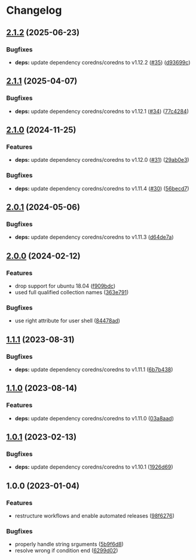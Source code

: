 # Changelog

## [2.1.2](https://github.com/rolehippie/coredns/compare/v2.1.1...v2.1.2) (2025-06-23)


### Bugfixes

* **deps:** update dependency coredns/coredns to v1.12.2 ([#35](https://github.com/rolehippie/coredns/issues/35)) ([d93699c](https://github.com/rolehippie/coredns/commit/d93699c170ba3a41b6713bbba6f8417c8ad40a2c))

## [2.1.1](https://github.com/rolehippie/coredns/compare/v2.1.0...v2.1.1) (2025-04-07)


### Bugfixes

* **deps:** update dependency coredns/coredns to v1.12.1 ([#34](https://github.com/rolehippie/coredns/issues/34)) ([77c4284](https://github.com/rolehippie/coredns/commit/77c4284b727a190cfdab3789a6a1ead675d12455))

## [2.1.0](https://github.com/rolehippie/coredns/compare/v2.0.1...v2.1.0) (2024-11-25)


### Features

* **deps:** update dependency coredns/coredns to v1.12.0 ([#31](https://github.com/rolehippie/coredns/issues/31)) ([29ab0e3](https://github.com/rolehippie/coredns/commit/29ab0e360c8c7ae23907af3edd89e3c27d46010a))


### Bugfixes

* **deps:** update dependency coredns/coredns to v1.11.4 ([#30](https://github.com/rolehippie/coredns/issues/30)) ([56becd7](https://github.com/rolehippie/coredns/commit/56becd77c5e3123fc65796b9751b28f59d359747))

## [2.0.1](https://github.com/rolehippie/coredns/compare/v2.0.0...v2.0.1) (2024-05-06)


### Bugfixes

* **deps:** update dependency coredns/coredns to v1.11.3 ([d64de7a](https://github.com/rolehippie/coredns/commit/d64de7aa6b9de845a40b0c68a32ef65aa5919524))

## [2.0.0](https://github.com/rolehippie/coredns/compare/v1.1.1...v2.0.0) (2024-02-12)


### Features

* drop support for ubuntu 18.04 ([f909bdc](https://github.com/rolehippie/coredns/commit/f909bdc5896dc28dec64f0c4557005d987cb5bd3))
* used full qualified collection names ([363e791](https://github.com/rolehippie/coredns/commit/363e7913a20188f1ab09b349c44608a797569aa7))


### Bugfixes

* use right attribute for user shell ([84478ad](https://github.com/rolehippie/coredns/commit/84478adeb8df5d3d03bab4feecd97dbcedbd978c))

## [1.1.1](https://github.com/rolehippie/coredns/compare/v1.1.0...v1.1.1) (2023-08-31)


### Bugfixes

* **deps:** update dependency coredns/coredns to v1.11.1 ([6b7b438](https://github.com/rolehippie/coredns/commit/6b7b438f7fb37adfe9115016a20cd18252e279c1))

## [1.1.0](https://github.com/rolehippie/coredns/compare/v1.0.1...v1.1.0) (2023-08-14)


### Features

* **deps:** update dependency coredns/coredns to v1.11.0 ([03a8aad](https://github.com/rolehippie/coredns/commit/03a8aad57ba8da0148acdf45a7f50617d0ca01d8))

## [1.0.1](https://github.com/rolehippie/coredns/compare/v1.0.0...v1.0.1) (2023-02-13)


### Bugfixes

* **deps:** update dependency coredns/coredns to v1.10.1 ([1926d69](https://github.com/rolehippie/coredns/commit/1926d69dbdcffaad6221d4341518737f8f43c35b))

## 1.0.0 (2023-01-04)


### Features

* restructure workflows and enable automated releases ([98f6276](https://github.com/rolehippie/coredns/commit/98f6276ef7bcab342f7e7746a34cfbd119a814f8))


### Bugfixes

* properly handle string srguments ([5b9f6d8](https://github.com/rolehippie/coredns/commit/5b9f6d865af4f8f002b98e176774e5ae507de126))
* resolve wrong if condition end ([6299d02](https://github.com/rolehippie/coredns/commit/6299d027f2102b813f9aba5db528ca58a8d5091a))
